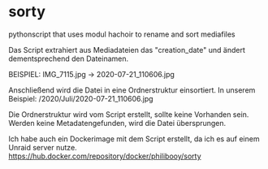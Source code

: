 # sorty
pythonscript that uses modul hachoir to rename and sort mediafiles

Das Script extrahiert aus Mediadateien das "creation_date" und ändert dementsprechend den Dateinamen.

BEISPIEL: IMG_7115.jpg -> 2020-07-21_110606.jpg

Anschließend wird die Datei in eine Ordnerstruktur einsortiert. In unserem Beispiel:
/2020/Juli/2020-07-21_110606.jpg

Die Ordnerstruktur wird vom Script erstellt, sollte keine Vorhanden sein.
Werden keine Metadatengefunden, wird die Datei übersprungen.

Ich habe auch ein Dockerimage mit dem Script erstellt, da ich es auf einem Unraid server nutze.
https://hub.docker.com/repository/docker/philibooy/sorty
